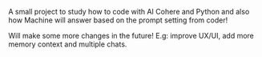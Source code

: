 A small project to study how to code with AI Cohere and Python and also how Machine will answer based on the prompt setting from coder!

Will make some more changes in the future!
E.g: improve UX/UI, add more memory context and multiple chats.

